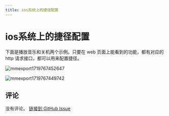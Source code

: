 ```yaml
---
title: ios系统上的捷径配置
---
```


# ios系统上的捷径配置

下面是播放音乐和关机两个示例。只要在 web 页面上能看到的功能，都有对应的 http 请求接口，都可以用来配置捷径。

![mmexport1719767452647](https://github.com/hanxi/xiaomusic/assets/1185757/db0a1856-e1ed-47cb-972d-d997f71bf92b)

![mmexport1719767449742](https://github.com/hanxi/xiaomusic/assets/1185757/92b7bc4b-9699-49cc-956a-4bddb6bd50fa)


## 评论

没有评论。
[链接到 GitHub Issue](https://github.com/hanxi/xiaomusic/issues/96)
